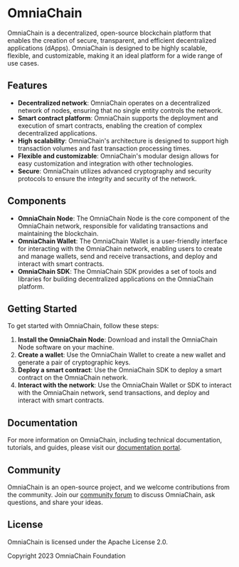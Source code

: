 OmniaChain
==========

OmniaChain is a decentralized, open-source blockchain platform that enables the creation of secure, transparent, and efficient decentralized applications (dApps). OmniaChain is designed to be highly scalable, flexible, and customizable, making it an ideal platform for a wide range of use cases.

Features
--------

* **Decentralized network**: OmniaChain operates on a decentralized network of nodes, ensuring that no single entity controls the network.
* **Smart contract platform**: OmniaChain supports the deployment and execution of smart contracts, enabling the creation of complex decentralized applications.
* **High scalability**: OmniaChain's architecture is designed to support high transaction volumes and fast transaction processing times.
* **Flexible and customizable**: OmniaChain's modular design allows for easy customization and integration with other technologies.
* **Secure**: OmniaChain utilizes advanced cryptography and security protocols to ensure the integrity and security of the network.

Components
----------

* **OmniaChain Node**: The OmniaChain Node is the core component of the OmniaChain network, responsible for validating transactions and maintaining the blockchain.
* **OmniaChain Wallet**: The OmniaChain Wallet is a user-friendly interface for interacting with the OmniaChain network, enabling users to create and manage wallets, send and receive transactions, and deploy and interact with smart contracts.
* **OmniaChain SDK**: The OmniaChain SDK provides a set of tools and libraries for building decentralized applications on the OmniaChain platform.

Getting Started
---------------

To get started with OmniaChain, follow these steps:

1. **Install the OmniaChain Node**: Download and install the OmniaChain Node software on your machine.
2. **Create a wallet**: Use the OmniaChain Wallet to create a new wallet and generate a pair of cryptographic keys.
3. **Deploy a smart contract**: Use the OmniaChain SDK to deploy a smart contract on the OmniaChain network.
4. **Interact with the network**: Use the OmniaChain Wallet or SDK to interact with the OmniaChain network, send transactions, and deploy and interact with smart contracts.

Documentation
-------------

For more information on OmniaChain, including technical documentation, tutorials, and guides, please visit our [documentation portal](https://omniachain.io/docs).

Community
---------

OmniaChain is an open-source project, and we welcome contributions from the community. Join our [community forum](https://omniachain.io/community) to discuss OmniaChain, ask questions, and share your ideas.

License
-------

OmniaChain is licensed under the Apache License 2.0.

Copyright 2023 OmniaChain Foundation

